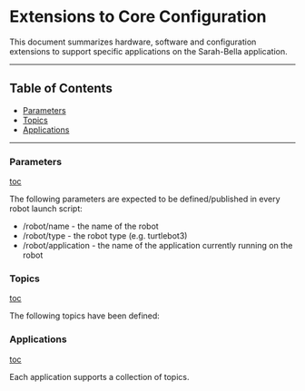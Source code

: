 # Extensions to Core Configuration

This document summarizes hardware, software and configuration extensions to support specific applications on the Sarah-Bella application.

***************************************************************
## Table of Contents <a id="table-of-contents"></a>
  * [Parameters](#parameters)
  * [Topics](#topics)
  * [Applications](#applications)

*********************************************************
### Parameters <a id="parameters"></a>
[toc](#table-of-contents)

The following parameters are expected to be defined/published in every robot launch script:

* /robot/name  - the name of the robot
* /robot/type  - the robot type (e.g. turtlebot3)
* /robot/application - the name of the application currently running on the robot

### Topics <a id="topics"></a>
[toc](#table-of-contents)

The following topics have been defined:

### Applications <a id="applications"></a>
[toc](#table-of-contents)

Each application supports a collection of topics.
